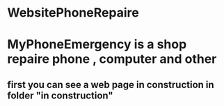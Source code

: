 # WebsitePhoneRepaire

MyPhoneEmergency is a shop repaire phone , computer and other
=============================================================

## first you can see a web page in construction in folder "in construction"

